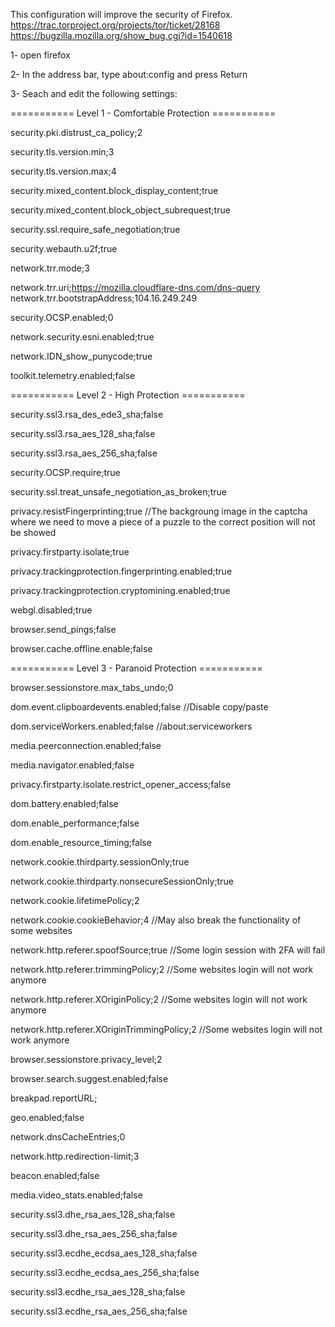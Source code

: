 This configuration will improve the security of Firefox.
https://trac.torproject.org/projects/tor/ticket/28168
https://bugzilla.mozilla.org/show_bug.cgi?id=1540618

1- open firefox

2- In the address bar, type about:config and press Return

3- Seach and edit the following settings:


=========== Level 1 - Comfortable Protection ===========

security.pki.distrust_ca_policy;2

security.tls.version.min;3

security.tls.version.max;4

security.mixed_content.block_display_content;true

security.mixed_content.block_object_subrequest;true

security.ssl.require_safe_negotiation;true

security.webauth.u2f;true

network.trr.mode;3

network.trr.uri;https://mozilla.cloudflare-dns.com/dns-query
network.trr.bootstrapAddress;104.16.249.249

security.OCSP.enabled;0

network.security.esni.enabled;true

network.IDN_show_punycode;true

toolkit.telemetry.enabled;false

=========== Level 2 - High Protection ===========

security.ssl3.rsa_des_ede3_sha;false

security.ssl3.rsa_aes_128_sha;false

security.ssl3.rsa_aes_256_sha;false

security.OCSP.require;true

security.ssl.treat_unsafe_negotiation_as_broken;true

privacy.resistFingerprinting;true //The backgroung image in the captcha where we need to move a piece of a puzzle to the correct position will not be showed

privacy.firstparty.isolate;true

privacy.trackingprotection.fingerprinting.enabled;true

privacy.trackingprotection.cryptomining.enabled;true

webgl.disabled;true

browser.send_pings;false

browser.cache.offline.enable;false


=========== Level 3 - Paranoid Protection ===========

browser.sessionstore.max_tabs_undo;0

dom.event.clipboardevents.enabled;false //Disable copy/paste

dom.serviceWorkers.enabled;false //about:serviceworkers

media.peerconnection.enabled;false

media.navigator.enabled;false

privacy.firstparty.isolate.restrict_opener_access;false

dom.battery.enabled;false

dom.enable_performance;false

dom.enable_resource_timing;false

network.cookie.thirdparty.sessionOnly;true

network.cookie.thirdparty.nonsecureSessionOnly;true

network.cookie.lifetimePolicy;2

network.cookie.cookieBehavior;4 //May also break the functionality of some websites

network.http.referer.spoofSource;true //Some login session with 2FA will fail

network.http.referer.trimmingPolicy;2 //Some websites login will not work anymore

network.http.referer.XOriginPolicy;2 //Some websites login will not work anymore

network.http.referer.XOriginTrimmingPolicy;2 //Some websites login will not work anymore

browser.sessionstore.privacy_level;2

browser.search.suggest.enabled;false

breakpad.reportURL;

geo.enabled;false

network.dnsCacheEntries;0

network.http.redirection-limit;3

beacon.enabled;false

media.video_stats.enabled;false

security.ssl3.dhe_rsa_aes_128_sha;false

security.ssl3.dhe_rsa_aes_256_sha;false

security.ssl3.ecdhe_ecdsa_aes_128_sha;false

security.ssl3.ecdhe_ecdsa_aes_256_sha;false

security.ssl3.ecdhe_rsa_aes_128_sha;false

security.ssl3.ecdhe_rsa_aes_256_sha;false
